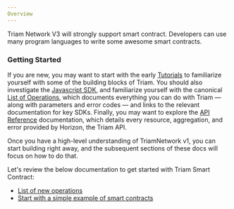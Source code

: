 ```yaml
---
Overview
---
```


Triam Network V3 will strongly support smart contract. Developers can use many program languages to write some awesome smart contracts.

### Getting Started

If you are new, you may want to start with the early [Tutorials](docs/guides/get-started/create-account) to familiarize yourself with some of the building blocks of Triam. You should also investigate the [Javascript SDK](docs/overview?id=overview), and familiarize yourself with the canonical [List of Operations](docs/guides/concepts/list-of-operations), which documents everything you can do with Triam — along with parameters and error codes — and links to the relevant documentation for key SDKs. Finally, you may want to explore the [API Reference](docs/endpoints/accounts-single) documentation, which details every resource, aggregation, and error provided by Horizon, the Triam API.


Once you have a high-level understanding of TriamNetwork v1, you can start building right away, and the subsequent sections of these docs will focus on how to do that. 

Let's review the below documentation to get started with Triam Smart Contract: 

- [List of new operations](docs/contract/operations/Overview.md)
- [Start with a simple example of smart contracts](docs/contract/simpleContract/index?id=simple-contract-with-triam-sdk)




